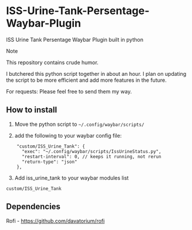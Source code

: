 # ISS-Urine-Tank-Persentage-Waybar-Plugin

ISS Urine Tank Persentage Waybar Plugin built in python

> [!NOTE]
> This repository contains crude humor.

I butchered this python script together in about an hour. I plan on updating the script to be more efficient and add more features in the future.

For requests: Please feel free to send them my way.

## How to install

1. Move the python script to `~/.config/waybar/scripts/`

2. add the following to your waybar config file:

```
    "custom/ISS_Urine_Tank": {
      "exec": "~/.config/waybar/scripts/IssUrineStatus.py",
      "restart-interval": 0, // keeps it running, not rerun
      "return-type": "json"
    },
```

3. Add iss_urine_tank to your waybar modules list

```custom/ISS_Urine_Tank```

## Dependencies

Rofi - <https://github.com/davatorium/rofi>

